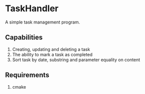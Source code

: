 # TaskHandler
A simple task management program.
## Сapabilities
1) Creating, updating and deleting a task
2) The ability to mark a task as completed
3) Sort task by date, substring and parameter equality on content
## Requirements
1) cmake
